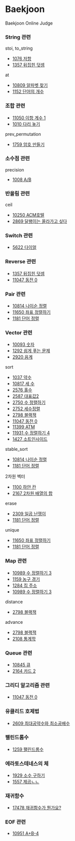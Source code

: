# Baekjoon
Baekjoon Online Judge

### String 관련
stoi, to_string
- [1076 저항](https://github.com/jsk890/Baekjoon/blob/main/Bronze/1076.cpp)
- [1357 뒤집힌 덧셈](https://github.com/jsk890/Baekjoon/blob/main/Bronze/1357.cpp)

at
- [10809 알파벳 찾기](https://github.com/jsk890/Baekjoon/blob/main/Bronze/10809.cpp)
- [1152 단어의 개수](https://github.com/jsk890/Baekjoon/blob/main/Bronze/1152.cpp)

### 조합 관련
- [11050 이항 계수 1](https://github.com/jsk890/Baekjoon/blob/main/Bronze/11050.cpp)
- [1010 다리 놓기](https://github.com/jsk890/Baekjoon/blob/main/Silver/1010.cpp)

prev_permutation
- [1759 암호 만들기](https://github.com/jsk890/Baekjoon/blob/main/Gold/1759.cpp)

### 소수점 관련
precision
- [1008 A/B](https://github.com/jsk890/Baekjoon/blob/main/Bronze/1008.cpp)

### 반올림 관련
ceil
- [10250 ACM호텔](https://github.com/jsk890/Baekjoon/blob/main/Bronze/10250.cpp)
- [2869 달팽이는 올라가고 싶다](https://github.com/jsk890/Baekjoon/blob/main/Bronze/2869.cpp)

### Switch 관련
- [5622 다이얼](https://github.com/jsk890/Baekjoon/blob/main/Bronze/5622.cpp)

### Reverse 관련
- [1357 뒤집힌 덧셈](https://github.com/jsk890/Baekjoon/blob/main/Bronze/1357.cpp)
- [11047 동전 0](https://github.com/jsk890/Baekjoon/blob/main/Silver/11047.cpp)

### Pair 관련
- [10814 나이순 정렬](https://github.com/jsk890/Baekjoon/blob/main/Silver/10814.cpp)
- [11650 좌표 정렬하기](https://github.com/jsk890/Baekjoon/blob/main/Silver/11650.cpp)
- [1181 단어 정렬](https://github.com/jsk890/Baekjoon/blob/main/Silver/1181.cpp)

### Vector 관련
- [10093 숫자](https://github.com/jsk890/Baekjoon/blob/main/Bronze/10093.cpp)
- [1292 쉽게 푸는 문제](https://github.com/jsk890/Baekjoon/blob/main/Bronze/1292.cpp)
- [2920 음계](https://github.com/jsk890/Baekjoon/blob/main/Bronze/2920.cpp)

sort
- [1037 약수](https://github.com/jsk890/Baekjoon/blob/main/Bronze/1037.cpp)
- [10817 세 수](https://github.com/jsk890/Baekjoon/blob/main/Bronze/10817.cpp)
- [2576 홀수](https://github.com/jsk890/Baekjoon/blob/main/Bronze/2576.cpp)
- [2587 대표값2](https://github.com/jsk890/Baekjoon/blob/main/Bronze/2587.cpp)
- [2750 수 정렬하기](https://github.com/jsk890/Baekjoon/blob/main/Bronze/2750.cpp)
- [2752 세수정렬](https://github.com/jsk890/Baekjoon/blob/main/Bronze/2752.cpp)
- [2798 블랙잭](https://github.com/jsk890/Baekjoon/blob/main/Bronze/2798.cpp)
- [11047 동전 0](https://github.com/jsk890/Baekjoon/blob/main/Silver/11047.cpp)
- [11399 ATM](https://github.com/jsk890/Baekjoon/blob/main/Silver/11399.cpp)
- [11931 수 정렬하기 4](https://github.com/jsk890/Baekjoon/blob/main/Silver/11931.cpp)
- [1427 소트인사이드](https://github.com/jsk890/Baekjoon/blob/main/Silver/1427.cpp)

stable_sort
- [10814 나이순 정렬](https://github.com/jsk890/Baekjoon/blob/main/Silver/10814.cpp)
- [1181 단어 정렬](https://github.com/jsk890/Baekjoon/blob/main/Silver/1181.cpp)

2차원 벡터
- [1100 하얀 칸](https://github.com/jsk890/Baekjoon/blob/main/Bronze/1100.cpp)
- [2167 2차원 배열의 합](https://github.com/jsk890/Baekjoon/blob/main/Bronze/2167.cpp)

erase
- [2309 일곱 난쟁이](https://github.com/jsk890/Baekjoon/blob/main/Bronze/2309.cpp)
- [1181 단어 정렬](https://github.com/jsk890/Baekjoon/blob/main/Silver/1181.cpp)

unique
- [11650 좌표 정렬하기](https://github.com/jsk890/Baekjoon/blob/main/Silver/11650.cpp)
- [1181 단어 정렬](https://github.com/jsk890/Baekjoon/blob/main/Silver/1181.cpp)

### Map 관련
- [10989 수 정렬하기 3](https://github.com/jsk890/Baekjoon/blob/main/Bronze/10989.cpp)
- [1159 농구 경기](https://github.com/jsk890/Baekjoon/blob/main/Bronze/1159.cpp)
- [1284 집 주소](https://github.com/jsk890/Baekjoon/blob/main/Bronze/1284.cpp)
- [10989 수 정렬하기 3](https://github.com/jsk890/Baekjoon/blob/main/Silver/10989.cpp)

distance
- [2798 블랙잭](https://github.com/jsk890/Baekjoon/blob/main/Bronze/2798.cpp)

advance
- [2798 블랙잭](https://github.com/jsk890/Baekjoon/blob/main/Bronze/2798.cpp)
- [2108 통계학](https://github.com/jsk890/Baekjoon/blob/main/Silver/2108.cpp)

### Queue 관련
- [10845 큐](https://github.com/jsk890/Baekjoon/blob/main/Silver/10845.cpp)
- [2164 카드 2](https://github.com/jsk890/Baekjoon/blob/main/Silver/2164.cpp)

### 그리디 알고리즘 관련
- [11047 동전 0](https://github.com/jsk890/Baekjoon/blob/main/Silver/11047.cpp)

### 유클리드 호제법
- [2609 최대공약수와 최소공배수](https://github.com/jsk890/Baekjoon/blob/main/Bronze/2609.cpp)

### 팰린드롬수
- [1259 팰린드롬수](https://github.com/jsk890/Baekjoon/blob/main/Bronze/1259.cpp)

### 에라토스테네스의 체
- [1929 소수 구하기](https://github.com/jsk890/Baekjoon/blob/main/Silver/1929.cpp)
- [1557 제곱ㄴㄴ](https://github.com/jsk890/Baekjoon/blob/main/Gold/1557.cpp)

### 재귀함수
- [17478 재귀함수가 뭔가요?](https://github.com/jsk890/Baekjoon/blob/main/Silver/17478.cpp)

### EOF 관련
- [10951 A+B-4](https://github.com/jsk890/Baekjoon/blob/main/Bronze/10951.cpp)
